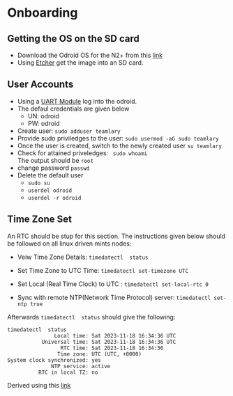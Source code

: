# Onboarding

## Getting the OS on the SD card  
- Download the Odroid OS for the N2+ from this [link](https://wiki.odroid.com/odroid-n2/os_images/ubuntu/20220228)
- Using [Etcher](https://etcher.balena.io/) get the image into an SD card.

## User Accounts
- Using a [UART Module](https://ameridroid.com/products/usb-uart-2-module-kit?pr_prod_strat=e5_desc&pr_rec_id=7b8882b26&pr_rec_pid=8013561757975&pr_ref_pid=69012291599&pr_seq=uniform) log into the odroid.
- The defaul credentials are given below
  - UN: odroid
  - PW: odroid
- Create user:
`sudo adduser teamlary` </br> 
- Provide sudo priviledges to the user: 
`sudo usermod -aG sudo teamlary`</br>
- Once the user is created, switch to the newly created user
`su teamlary`
- Check for attained priveledges:
` sudo whoami`</br>
The output should be `root`
- change password
` passwd `
- Delete the default user 
  - ```sudo su```
  - ```userdel odroid```
  - ```userdel -r odroid```

## Time Zone Set 

An RTC should be stup for this section. The instructions given below should be followed on all linux driven mints nodes:

- Veiw Time Zone Details:
```timedatectl  status```

- Set Time Zone to UTC Time: 
```timedatectl set-timezone UTC```

- Set Local (Real Time Clock) to UTC :
```timedatectl set-local-rtc 0```

- Sync with remote NTP(Network Time Protocol) server:
```timedatectl set-ntp true```

Afterwards `timedatectl  status` should give the following:
```
timedatectl  status
               Local time: Sat 2023-11-18 16:34:36 UTC
           Universal time: Sat 2023-11-18 16:34:36 UTC
                 RTC time: Sat 2023-11-18 16:34:36    
                Time zone: UTC (UTC, +0000)           
System clock synchronized: yes                        
              NTP service: active                     
          RTC in local TZ: no         

```
Derived using this [link](https://www.tecmint.com/set-time-timezone-and-synchronize-time-using-timedatectl-command/)
